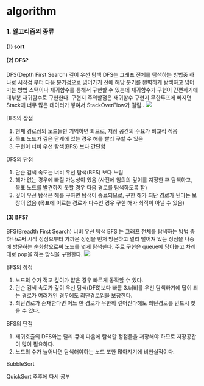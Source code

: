 # algorithm

<h3>1. 알고리즘의 종류</h3>
<h4>(1) sort</h4>

<h4>(2) DFS?</h4>
DFS(Depth First Search) 깊이 우선 탐색
DFS는 그래프 전체를 탐색하는 방법중 하나로 시작점 부터 다음 분기점으로 넘어가기 전에 해당 분기를 완벽하게 탐색하고 넘어가는 방법 스택이나 재귀함수를 통해서 구현할 수 있는데 재귀함수가 구현이
간편하기에 대부분 재귀함수로 구현한다. 구현지 주의할점은 재귀함수 구현지 무한루프에 빠지면 Stack에 너무 많은 데이터가 쌓여서 StackOverFlow가 걸림..
<img src="https://user-images.githubusercontent.com/57661474/106604968-b410b300-65a3-11eb-979d-d7ff85d0aa82.gif">

DFS의 장점

1. 현재 경로상의 노드들만 기억하면 되므로, 저장 공간의 수요가 비교적 적음 
2. 목표 노드가 깊은 단계에 있는 경우 해를 빨리 구할 수 있음
3. 구현이 너비 우선 탐색(BFS) 보다 간단함
 
DFS의 단점

1. 단순 검색 속도는 너비 우선 탐색(BFS) 보다 느림 
2. 해가 없는 경우에 빠질 가능성이 있음
(사전에 임의의 깊이를 지정한 후 탐색하고, 목표 노드를 발견하지 못할 경우 다음 경로를 탐색하도록 함) 
3. 깊이 우선 탐색은 해를 구하면 탐색이 종료되므로, 구한 해가 최단 경로가 된다는 보장이 없음
(목표에 이르는 경로가 다수인 경우 구한 해가 최적이 아닐 수 있음)

<h4>(3) BFS?</h4>
BFS(Breadth First Search) 너비 우선 탐색
BFS 는 그래프 전체를 탐색하는 방법 중 하나로써 시작 정점으부터 가까운 정점을 먼저 방문하고 멀리 떨어져 있는 정점을 나중에 방문하는 순화함으로써 노드를 넓게 탐색한다. 주로 구현은 queue에 담아놓고 차례대로
pop을 하는 방식을 구현한다.
<img src="https://user-images.githubusercontent.com/57661474/106605719-92fc9200-65a4-11eb-91b0-2cf1e8c7d2ef.gif">

BFS의 장점

1. 노드의 수가 적고 깊이가 얕은 경우 빠르게 동작할 수 있다.
2. 단순 검색 속도가 깊이 우선 탐색(DFS)보다 빠름
3.너비를 우선 탐색하기에 답이 되는 경로가 여러개인 경우에도 최단경로임을 보장한다.
4. 최단경로가 존재한다면 어느 한 경로가 무한히 깊어진다해도 최단경로를 반드시 찾을 수 있다.

BFS의 단점

1. 재귀호출의 DFS와는 달리 큐에 다음에 탐색할 정점들을 저장해야 하므로 저장공간이 많이 필요하다.
2. 노드의 수가 늘어나면 탐색해야하는 노드 또한 많아지기에 비현실적이다.



BubbleSort

QuickSort
추후에 다시 공부


